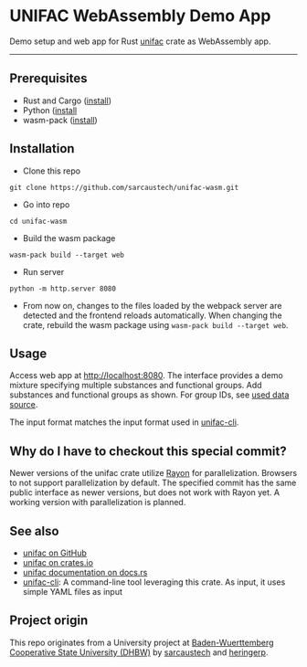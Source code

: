 # UNIFAC WebAssembly Demo App

Demo setup and web app for Rust [unifac](https://github.com/sarcaustech/unifac) crate as WebAssembly app.

---

## Prerequisites
- Rust and Cargo ([install](https://doc.rust-lang.org/cargo/getting-started/installation.html))
- Python ([install](https://wiki.python.org/moin/BeginnersGuide/Download)
- wasm-pack ([install](https://rustwasm.github.io/wasm-pack/installer/))

## Installation
- Clone this repo 
```
git clone https://github.com/sarcaustech/unifac-wasm.git
```
- Go into repo 
```
cd unifac-wasm
```
- Build the wasm package 
```
wasm-pack build --target web
```
- Run server 
```
python -m http.server 8080
```
- From now on, changes to the files loaded by the webpack server are detected and the frontend reloads automatically. When changing the crate, rebuild the wasm package using `wasm-pack build --target web`.

## Usage

Access web app at [http://localhost:8080](http://localhost:8080). The interface provides a demo mixture specifying multiple substances and functional groups. Add substances and functional groups as shown. For group IDs, see [used data source](http://www.ddbst.com/published-parameters-unifac.html).

The input format matches the input format used in [unifac-cli](https://github.com/sarcaustech/unifac-cli).

## Why do I have to checkout this special commit?

Newer versions of the unifac crate utilize [Rayon](https://crates.io/crates/rayon) for parallelization. Browsers to not support parallelization by default. The specified commit has the same public interface as newer versions, but does not work with Rayon yet. A working version with parallelization is planned.

## See also
- [unifac on GitHub](https://github.com/sarcaustech/unifac)
- [unifac on crates.io](https://crates.io/crates/unifac)
- [unifac documentation on docs.rs](https://docs.rs/unifac)
- [unifac-cli](https://github.com/sarcaustech/unifac-cli): A command-line tool leveraging this crate. As input, it uses simple YAML files as input

## Project origin
This repo originates from a University project at [Baden-Wuerttemberg Cooperative State University (DHBW)](https://www.dhbw.de/english/home) by [sarcaustech](https://github.com/sarcaustech) and [heringerp](https://github.com/heringerp).